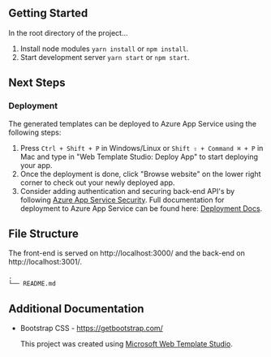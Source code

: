 ﻿## Getting Started

In the root directory of the project...

1. Install node modules `yarn install` or `npm install`.
2. Start development server `yarn start` or `npm start`.

## Next Steps

### Deployment

The generated templates can be deployed to Azure App Service using the following steps:

1. Press `Ctrl + Shift + P` in Windows/Linux or `Shift ⇧ + Command ⌘ + P` in Mac and type in "Web Template Studio: Deploy App" to start deploying your app.
1. Once the deployment is done, click "Browse website" on the lower right corner to check out your newly deployed app.
1. Consider adding authentication and securing back-end API's by following [Azure App Service Security](https://docs.microsoft.com/en-us/azure/app-service/overview-security).
   Full documentation for deployment to Azure App Service can be found here: [Deployment Docs](https://github.com/Microsoft/WebTemplateStudio/blob/dev/docs/deployment.md).

## File Structure

The front-end is served on http://localhost:3000/ and the back-end on http://localhost:3001/.

```
.
└── README.md
```

## Additional Documentation

- Bootstrap CSS - https://getbootstrap.com/

  This project was created using [Microsoft Web Template Studio](https://github.com/Microsoft/WebTemplateStudio).
